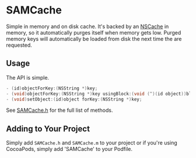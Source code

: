 # SAMCache

Simple in memory and on disk cache. It's backed by an [NSCache](https://developer.apple.com/library/mac/#documentation/Cocoa/Reference/NSCache_Class/Reference/Reference.html) in memory, so it automatically purges itself when memory gets low. Purged memory keys will automatically be loaded from disk the next time the are requested.

## Usage

The API is simple.

``` objective-c
- (id)objectForKey:(NSString *)key;
- (void)objectForKey:(NSString *)key usingBlock:(void (^)(id object))block;
- (void)setObject:(id)object forKey:(NSString *)key;
```

See [SAMCache.h](SAMCache.h) for the full list of methods.

## Adding to Your Project

Simply add `SAMCache.h` and `SAMCache.m` to your project or if you're using CocoaPods, simply add 'SAMCache' to your Podfile.

